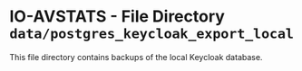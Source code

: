 # IO-AVSTATS - File Directory **`data/postgres_keycloak_export_local`**

This file directory contains backups of the local Keycloak database.
